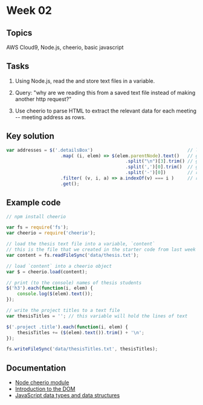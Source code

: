 # Week 02

 

## Topics

AWS Cloud9, Node.js, cheerio, basic javascript



## Tasks

1. Using Node.js, read the and store text files in a variable.

2. Query: "why are we reading this from a saved text file instead of making another http request?"

3. Use cheerio to parse HTML to extract the relevant data for each meeting -- meeting address as rows.
 


## Key solution

```javascript
var addresses = $('.detailsBox')                                   // locate detailsBox
                    .map( (i, elem) => $(elem.parentNode).text()   // get parent node
                                            .split("\n")[3].trim() // get 3rd row (with address)
                                            .split(',')[0].trim()  // get only street (no room)
                                            .split('-')[0])        // remove extra info (no floor)
                    .filter( (v, i, a) => a.indexOf(v) === i )     // remove duplicate
                    .get(); 
```


## Example code

```javascript
// npm install cheerio

var fs = require('fs');
var cheerio = require('cheerio');

// load the thesis text file into a variable, `content`
// this is the file that we created in the starter code from last week
var content = fs.readFileSync('data/thesis.txt');

// load `content` into a cheerio object
var $ = cheerio.load(content);

// print (to the console) names of thesis students
$('h3').each(function(i, elem) {
    console.log($(elem).text());
});

// write the project titles to a text file
var thesisTitles = ''; // this variable will hold the lines of text

$('.project .title').each(function(i, elem) {
    thesisTitles += ($(elem).text()).trim() + '\n';
});

fs.writeFileSync('data/thesisTitles.txt', thesisTitles);
```

 

## Documentation

* [Node cheerio module](https://www.npmjs.com/package/cheerio)
* [Introduction to the DOM](https://developer.mozilla.org/en-US/docs/Web/API/Document_Object_Model/Introduction)  
* [JavaScript data types and data structures](https://developer.mozilla.org/en-US/docs/Web/JavaScript/Data_structures)




